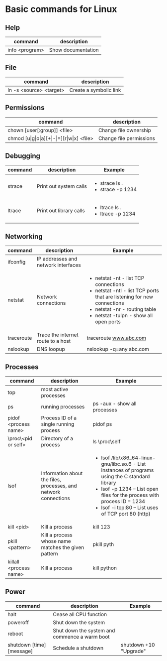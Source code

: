 # Basic commands for Linux

## Help
|command|description|
|-------|-----------|
|info \<program\>|Show documentation|info nslookup|

## File
|command|description|
|-------|-----------|
|ln -s \<source\> \<target\>|Create a symbolic link|

## Permissions
|command|description|
|-------|-----------|
|chown [user[:group]] \<file\>|Change file ownership|
|chmod [u\|g\|o\|a][+\|-\|=][r\|w\|x] \<file\>|Change file permissions|

## Debugging
|command|description|Example|
|-------|-----------|-------|
|strace|Print out system calls|<ul><li>strace ls .</li><li>strace -p 1234</li></ul>|
|ltrace|Print out library calls|<ul><li>ltrace ls .</li><li>ltrace -p 1234</li></ul>|

## Networking
|command|description|Example|
|-------|-----------|-------|
|ifconfig|IP addresses and network interfaces||
|netstat|Network connections|<ul><li>netstat -nt - list TCP connections</li><li>netstat -ntl - list TCP ports that are listening for new connections</li><li>netstat -nr - routing table</li><li>netstat -tulpn - show all open ports</li></ul>|
|traceroute|Trace the internet route to a host|traceroute www.abc.com|
|nslookup|DNS loopup|nslookup -q=any abc.com|

## Processes
|command|description|Example|
|-------|-----------|-------|
|top|most active processes||
|ps|running processes|ps -aux - show all processes|
|pidof \<process name\>|Process ID of a single running process|pidof ps|
|\proc\\<pid or self\>|Directory of a process|ls \proc\self|
|lsof|Information about the files, processes, and network connections|<ul><li>lsof /lib/x86_64-linux-gnu/libc.so.6 - List instances of programs using the C standard library</li><li>lsof -p 1234 – List open files for the process with process ID = 1234</li><li>lsof -i tcp:80 – List uses of TCP port 80 (http)</li><ul>|
|kill \<pid\>|Kill a process|kill 123|
|pkill \<pattern\>|Kill a process whose name matches the given pattern|pkill pyth|
|killall \<process name\>|Kill a process|kill python|

## Power
|command|description|Example|
|-------|-----------|-------|
|halt|Cease all CPU function||
|poweroff|Shut down the system||
|reboot|Shut down the system and commence a warm boot||
|shutdown [time] [message]|Schedule a shutdown|shutdown +10 "Upgrade"|
